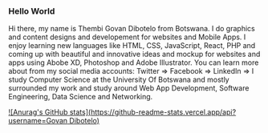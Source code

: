 ### Hello World
Hi there, my name is Thembi Govan Dibotelo from Botswana. I do graphics and content designs and developement for websites and Mobile Apps. I enjoy learning new languages like HTML, CSS, JavaScript, React, PHP and coming up with beautiful and innovative ideas and mockup for websites and apps using Abobe XD, Photoshop and Adobe Illustrator. You can learn more about from my social media accounts:
Twitter => 
Facebook => 
LinkedIn =>
I study Computer Science at the University Of Botswana and mostly surrounded my work and study around Web App Development, Software Engineering, Data Science and Networking.

[![Anurag's GitHub stats](https://github-readme-stats.vercel.app/api?username=Govan Dibotelo)](https://github.com/anuraghazra/github-readme-stats)
